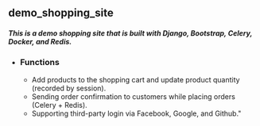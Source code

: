 ## demo_shopping_site
##### This is a demo shopping site that is built with Django, Bootstrap, Celery, Docker, and Redis.
- ### Functions
  - Add products to the shopping cart and update product quantity (recorded by session).
  - Sending order confirmation to customers while placing orders (Celery + Redis).
  - Supporting third-party login via Facebook, Google, and Github."

